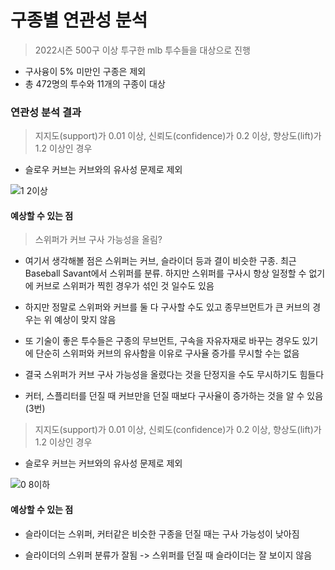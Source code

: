 # 구종별 연관성 분석
> 2022시즌 500구 이상 투구한 mlb 투수들을 대상으로 진행
- 구사융이 5% 미만인 구종은 제외
- 총 472명의 투수와 11개의 구종이 대상

### 연관성 분석 결과
> 지지도(support)가 0.01 이상, 신뢰도(confidence)가 0.2 이상, 향상도(lift)가 1.2 이상인 경우
- 슬로우 커브는 커브와의 유사성 문제로 제외

![1 2이상](https://github.com/jaeb0129/baseball/assets/63768509/c49c2247-db85-408c-be59-daf1bcf7b915)

#### 예상할 수 있는 점
> 스위퍼가 커브 구사 가능성을 올림?
  
- 여기서 생각해볼 점은 스위퍼는 커브, 슬라이더 등과 결이 비슷한 구종. 최근 Baseball Savant에서 스위퍼를 분류. 하지만 스위퍼를 구사시 항상 일정할 수 없기에 커브로 스위퍼가 찍힌 경우가 섞인 것 일수도 있음

- 하지만 정말로 스위퍼와 커브를 둘 다 구사할 수도 있고 종무브먼트가 큰 커브의 경우는 위 예상이 맞지 않음
  
- 또 기술이 좋은 투수들은 구종의 무브먼트, 구속을 자유자재로 바꾸는 경우도 있기에 단순히 스위퍼와 커브의 유사함을 이유로 구사율 증가를 무시할 수는 없음

- 결국 스위퍼가 커브 구사 가능성을 올렸다는 것을 단정지을 수도 무시하기도 힘들다

- 커터, 스플리터를 던질 때 커브만을 던질 때보다 구사율이 증가하는 것을 알 수 있음(3번)
  
> 지지도(support)가 0.01 이상, 신뢰도(confidence)가 0.2 이상, 향상도(lift)가 1.2 이상인 경우
- 슬로우 커브는 커브와의 유사성 문제로 제외

![0 8이하](https://github.com/jaeb0129/baseball/assets/63768509/a0ea6b20-8a40-4159-98a1-772f6db4f17a)

#### 예상할 수 있는 점
- 슬라이더는 스위퍼, 커터같은 비슷한 구종을 던질 때는 구사 가능성이 낮아짐
  
- 슬라이더의 스위퍼 분류가 잘됨 -> 스위퍼를 던질 때 슬라이더는 잘 보이지 않음

